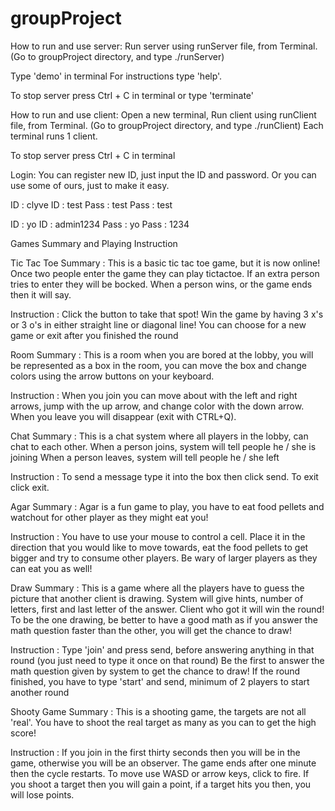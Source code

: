 # groupProject
How to run and use server:
Run server using runServer file, from Terminal. 
(Go to groupProject directory, and type ./runServer)

Type 'demo' in terminal
For instructions type 'help'.

To stop server press Ctrl + C in terminal or 
type 'terminate'

How to run and use client:
Open a new terminal,
Run client using runClient file, from Terminal.
(Go to groupProject directory, and type ./runClient)
Each terminal runs 1 client.

To stop server press Ctrl + C in terminal

Login:
You can register new ID, just input the ID and password.
Or you can use some of ours, just to make it easy.

ID : clyve	ID : test
Pass : test	Pass : test

ID : yo		ID : admin1234
Pass : yo	Pass : 1234

Games Summary and Playing Instruction

Tic Tac Toe
Summary : This is a basic tic tac toe game, but it is now online!
	  Once two people enter the game they can play tictactoe.
	  If an extra person tries to enter they will be bocked.
	  When a person wins, or the game ends then it will say.

Instruction : Click the button to take that spot!
	      Win the game by having 3 x's or 3 o's in either straight
	      line or diagonal line! 
	      You can choose for a new game or exit after you finished the round

Room
Summary : This is a room when you are bored at the lobby, you will be represented
	  as a box in the room, you can move the box and change colors using the 
	  arrow buttons on your keyboard.

Instruction : When you join you can move about with the left and right arrows,
	      jump with the up arrow, and change color with the down arrow.
	      When you leave you will disappear (exit with CTRL+Q).

Chat
Summary : This is a chat system where all players in the lobby, 
	  can chat to each other. 
  	  When a person joins, system will tell people he / she is joining
	  When a person leaves, system will tell people he / she left

Instruction : To send a message type it into the box then click send.
	      To exit click exit.

Agar
Summary : Agar is a fun game to play, you have to eat food pellets and watchout for 
	  other player as they might eat you!

Instruction : You have to use your mouse to control a cell. 
	      Place it in the direction that you would like to move towards, 
	      eat the food pellets to get bigger and try to consume other players. 
     	      Be wary of larger players as they can eat you as well!

Draw
Summary : This is a game where all the players have to guess the picture
	  that another client is drawing. System will give hints, 
	  number of letters, first and last letter of the answer.
	  Client who got it will win the round! To be the one drawing,
	  be better to have a good math as if you answer the math question 
	  faster than the other, you will get the chance to draw!

Instruction : Type 'join' and press send, before answering anything in that round
	      (you just need to type it once on that round)
	      Be the first to answer the math question given by system to get the chance to draw!
	      If the round finished, you have to type 'start' and send, minimum of 2 players to 
	      start another round
	     
Shooty Game
Summary : This is a shooting game, the targets are not all 'real'. You have to shoot the real 
	  target as many as you can to get the high score!

Instruction : If you join in the first thirty seconds then you will be in the game,
	      otherwise you will be an observer.
	      The game ends after one minute then the cycle restarts.
	      To move use WASD or arrow keys, click to fire.
	      If you shoot a target then you will gain a point, if a target hits you then,
	      you will lose points.

